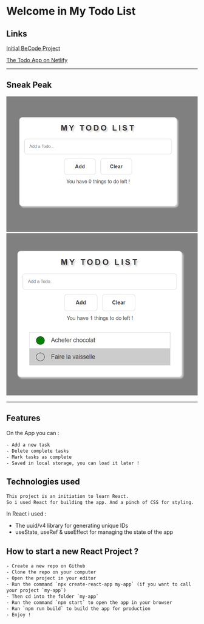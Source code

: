 # Welcome in My Todo List

## Links

[Initial BeCode Project](https://github.com/becodeorg/LIE-Jepsen-6/tree/master/02-the-hill/07-intro-to-react)

[The Todo App on Netlify]()

---

## Sneak Peak

![](./public/img/todo_first.png)
![](./public/img/todo_hover.png)

---

## Features

On the App you can :

    - Add a new task
    - Delete complete tasks
    - Mark tasks as complete
    - Saved in local storage, you can load it later !

## Technologies used

    This project is an initiation to learn React.
    So i used React for building the app. And a pinch of CSS for styling.

In React i used :

- The uuid/v4 library for generating unique IDs
- useState, useRef & useEffect for managing the state of the app

## How to start a new React Project ?

    - Create a new repo on Github
    - Clone the repo on your computer
    - Open the project in your editor
    - Run the command `npx create-react-app my-app` (if you want to call your project `my-app`)
    - Then cd into the folder `my-app`
    - Run the command `npm start` to open the app in your browser
    - Run `npm run build` to build the app for production
    - Enjoy !